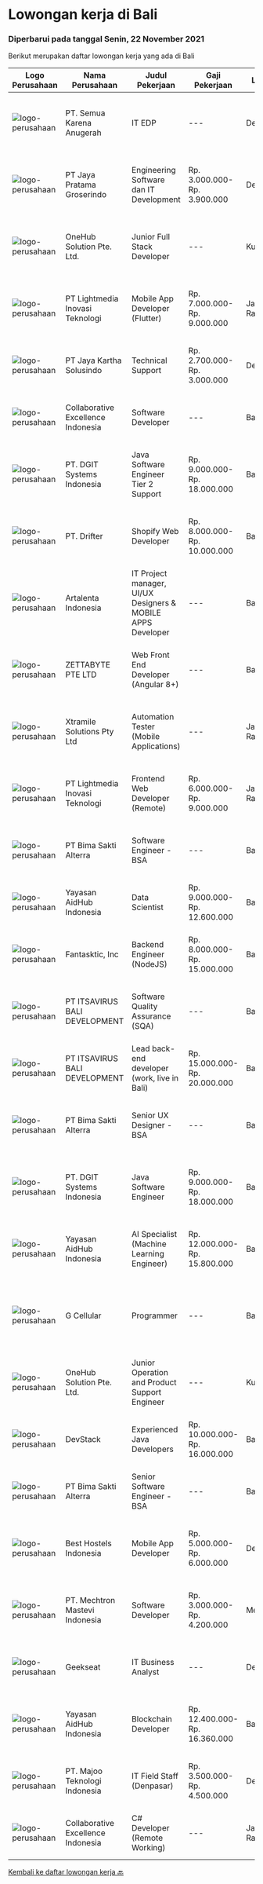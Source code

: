 
  # Lowongan kerja di Bali

  ### Diperbarui pada tanggal Senin, 22 November 2021

  Berikut merupakan daftar lowongan kerja yang ada di Bali

  |Logo Perusahaan | Nama Perusahaan | Judul Pekerjaan | Gaji Pekerjaan | Lokasi | Deskripsi | Tanggal diunggah | Pranala |
  | -------------- | --------------- | --------------- | --------- | --------- | -------------- | ------- | ----------- |
  |![logo-perusahaan](https://image-service-cdn.seek.com.au/4727b1daf47392fdb2a564567df815cee457fb41/ee4dce1061f3f616224767ad58cb2fc751b8d2dc)|PT. Semua Karena Anugerah|IT EDP|---|Denpasar|Tugas utama: Membantu perusahaan untuk membangun dan memaintain customer loyalty, dengan menggunakan software CRM (Customer Relationship Management)...|Kamis, 18 November 2021|https://www.jobstreet.co.id/id/job/it-edp-3684328?token=0~4d7b2930-fc0d-43cb-88d6-673fc2f7c9ea&sectionRank=1&jobId=jobstreet-id-job-3684328|
|![logo-perusahaan](https://image-service-cdn.seek.com.au/d30cdd42ce42d1f25e42a0cfe4b1cefd46b97989/ee4dce1061f3f616224767ad58cb2fc751b8d2dc)|PT Jaya Pratama Groserindo|Engineering Software dan IT Development|Rp. 3.000.000-Rp. 3.900.000|Denpasar|Kualifikasi :   Lulusan Sarjana Komputer Science / Information Technology (IT ) Minimum IPK 3,00 Usia 20 - 30 tahun  Menguasai C#, ASP.Net , Visual...|Kamis, 18 November 2021|https://www.jobstreet.co.id/id/job/engineering-software-dan-it-development-3678099?token=0~4d7b2930-fc0d-43cb-88d6-673fc2f7c9ea&sectionRank=2&jobId=jobstreet-id-job-3678099|
|![logo-perusahaan](https://image-service-cdn.seek.com.au/53ee953a4214296f41191fe3a3e3aef5917117bc/ee4dce1061f3f616224767ad58cb2fc751b8d2dc)|OneHub Solution Pte. Ltd.|Junior Full Stack Developer|---|Kuta|Duties and Responsibilities: Collaborate with other engineers to develop and deploy new features Design, build, and maintain our API’s Write...|Sabtu, 20 November 2021|https://www.jobstreet.co.id/id/job/junior-full-stack-developer-3680946?token=0~4d7b2930-fc0d-43cb-88d6-673fc2f7c9ea&sectionRank=3&jobId=jobstreet-id-job-3680946|
|![logo-perusahaan](https://image-service-cdn.seek.com.au/ebfe0f91667a47547f62ce1bea5320e2313e817f/ee4dce1061f3f616224767ad58cb2fc751b8d2dc)|PT Lightmedia Inovasi Teknologi|Mobile App Developer (Flutter)|Rp. 7.000.000-Rp. 9.000.000|Jakarta Raya|Why you should join us?LimeCommerce.com is an Ecommerce focused company working with clients across the globe focusing on Magento. We’re an Adobe...|Minggu, 21 November 2021|https://www.jobstreet.co.id/id/job/mobile-app-developer-flutter-3696606?token=0~4d7b2930-fc0d-43cb-88d6-673fc2f7c9ea&sectionRank=4&jobId=jobstreet-id-job-3696606|
|![logo-perusahaan](https://image-service-cdn.seek.com.au/295a790b1e507a7e7e1ece863a9cbc400be15412/ee4dce1061f3f616224767ad58cb2fc751b8d2dc)|PT Jaya Kartha Solusindo|Technical Support|Rp. 2.700.000-Rp. 3.000.000|Denpasar|Kualifikasi:  Berusia minimal 20 tahun sampai dengan 30 tahun Pendidikan terakhir minimal SMK atau sederajat Memiliki kemampuan komunikasi dan...|Rabu, 17 November 2021|https://www.jobstreet.co.id/id/job/technical-support-3692518?token=0~4d7b2930-fc0d-43cb-88d6-673fc2f7c9ea&sectionRank=5&jobId=jobstreet-id-job-3692518|
|![logo-perusahaan](https://image-service-cdn.seek.com.au/7145b1ba6bc0dbd678e2bf86d776dd2b1b9b81f6/ee4dce1061f3f616224767ad58cb2fc751b8d2dc)|Collaborative Excellence Indonesia|Software Developer|---|Bali|Responsibilities: Design, coding, and testing of modules for various components of our product framework Capable of understanding and delivering...|Jumat, 19 November 2021|https://www.jobstreet.co.id/id/job/software-developer-3677115?token=0~4d7b2930-fc0d-43cb-88d6-673fc2f7c9ea&sectionRank=6&jobId=jobstreet-id-job-3677115|
|![logo-perusahaan](https://image-service-cdn.seek.com.au/e1681d73e68b1b74b5b5136363b820dd70a250df/ee4dce1061f3f616224767ad58cb2fc751b8d2dc)|PT. DGIT Systems Indonesia|Java Software Engineer Tier 2 Support|Rp. 9.000.000-Rp. 18.000.000|Bali|We are looking for a talented Java engineer to join an experienced team of engineers working on our flagship to support our products: Telflow, a...|Jumat, 19 November 2021|https://www.jobstreet.co.id/id/job/java-software-engineer-tier-2-support-3679533?token=0~4d7b2930-fc0d-43cb-88d6-673fc2f7c9ea&sectionRank=7&jobId=jobstreet-id-job-3679533|
|![logo-perusahaan](https://image-service-cdn.seek.com.au/b2640abd90df1a7069f0d6576052a2cabc0d142a/ee4dce1061f3f616224767ad58cb2fc751b8d2dc)|PT. Drifter|Shopify Web Developer|Rp. 8.000.000-Rp. 10.000.000|Badung|We are looking for a Shopify developer who is motivated to combine the art of design with the art of programming, transitioning seamlessly between...|Kamis, 18 November 2021|https://www.jobstreet.co.id/id/job/shopify-web-developer-3694364?token=0~4d7b2930-fc0d-43cb-88d6-673fc2f7c9ea&sectionRank=8&jobId=jobstreet-id-job-3694364|
|![logo-perusahaan](https://image-service-cdn.seek.com.au/344bd9fe448166cdcc0de10cf5cece170e87532c/ee4dce1061f3f616224767ad58cb2fc751b8d2dc)|Artalenta Indonesia|IT Project manager, UI/UX Designers & MOBILE APPS Developer|---|Bali|Job Description:  Coordinate internal resources and third parties/vendors for the flawless execution of projects Ensure that all projects are...|Rabu, 17 November 2021|https://www.jobstreet.co.id/id/job/it-project-manager-ui-ux-designers-mobile-apps-developer-3675767?token=0~4d7b2930-fc0d-43cb-88d6-673fc2f7c9ea&sectionRank=9&jobId=jobstreet-id-job-3675767|
|![logo-perusahaan](https://image-service-cdn.seek.com.au/a9ad8fdd00d66418bb5e9ec41ddbc2318ccec822/ee4dce1061f3f616224767ad58cb2fc751b8d2dc)|ZETTABYTE PTE LTD|Web Front End Developer (Angular 8+)|---|Badung|You can visit us at https://www.zettabyte.life/ for more information.Job DescriptionWe are looking for a Front-End Web Developer who is motivated to...|Kamis, 18 November 2021|https://www.jobstreet.co.id/id/job/web-front-end-developer-angular-8-3683459?token=0~4d7b2930-fc0d-43cb-88d6-673fc2f7c9ea&sectionRank=10&jobId=jobstreet-id-job-3683459|
|![logo-perusahaan](https://image-service-cdn.seek.com.au/886dbb766c5bd832cea6f1bb5b5374b094ca8917/ee4dce1061f3f616224767ad58cb2fc751b8d2dc)|Xtramile Solutions Pty Ltd|Automation Tester (Mobile Applications)|---|Jakarta Raya|Innovative job opportunity offering a high salary package, attractive bonus remuneration and full remote working arrangement. This role will help...|Kamis, 18 November 2021|https://www.jobstreet.co.id/id/job/automation-tester-mobile-applications-3683694?token=0~4d7b2930-fc0d-43cb-88d6-673fc2f7c9ea&sectionRank=11&jobId=jobstreet-id-job-3683694|
|![logo-perusahaan](https://image-service-cdn.seek.com.au/ebfe0f91667a47547f62ce1bea5320e2313e817f/ee4dce1061f3f616224767ad58cb2fc751b8d2dc)|PT Lightmedia Inovasi Teknologi|Frontend Web Developer (Remote)|Rp. 6.000.000-Rp. 9.000.000|Jakarta Raya|Responsibilities:  Apply design Figma to a working and neat website.  Work with backend engineer to create a working E-commerce site that looks good...|Rabu, 17 November 2021|https://www.jobstreet.co.id/id/job/frontend-web-developer-remote-3693671?token=0~4d7b2930-fc0d-43cb-88d6-673fc2f7c9ea&sectionRank=12&jobId=jobstreet-id-job-3693671|
|![logo-perusahaan](https://image-service-cdn.seek.com.au/3b449304b19b7a5909fe2d6166b69cb2e3dfc9ad/ee4dce1061f3f616224767ad58cb2fc751b8d2dc)|PT Bima Sakti Alterra|Software Engineer - BSA|---|Bali|Area Responsibility:● Develop software solutions by studying information needs; conferring with users; studying systems flow, data usage and work...|Rabu, 17 November 2021|https://www.jobstreet.co.id/id/job/software-engineer-bsa-3692362?token=0~4d7b2930-fc0d-43cb-88d6-673fc2f7c9ea&sectionRank=13&jobId=jobstreet-id-job-3692362|
|![logo-perusahaan](https://image-service-cdn.seek.com.au/b8a60e8d6ca510696f33d15561863cf7825cf93a/ee4dce1061f3f616224767ad58cb2fc751b8d2dc)|Yayasan AidHub Indonesia|Data Scientist|Rp. 9.000.000-Rp. 12.600.000|Badung|As a data scientist, you play a key role to solve complex problems and drive insights from a sea of data. Your role will strongly emphasize modelling,...|Senin, 15 November 2021|https://www.jobstreet.co.id/id/job/data-scientist-3690376?token=0~4d7b2930-fc0d-43cb-88d6-673fc2f7c9ea&sectionRank=14&jobId=jobstreet-id-job-3690376|
|![logo-perusahaan](https://image-service-cdn.seek.com.au/25474852f9b1a1a98076b1d7fd59707060cc2182/ee4dce1061f3f616224767ad58cb2fc751b8d2dc)|Fantasktic, Inc|Backend Engineer (NodeJS)|Rp. 8.000.000-Rp. 15.000.000|Bali|Who we are?We are a new agency based in Bali that works on international clients to help them develop or bootstrap their startups. We are a small team...|Rabu, 17 November 2021|https://www.jobstreet.co.id/id/job/backend-engineer-nodejs-3676084?token=0~4d7b2930-fc0d-43cb-88d6-673fc2f7c9ea&sectionRank=15&jobId=jobstreet-id-job-3676084|
|![logo-perusahaan](https://image-service-cdn.seek.com.au/83f6c0a379be672bd3733ebae34ee48ae48afc54/ee4dce1061f3f616224767ad58cb2fc751b8d2dc)|PT ITSAVIRUS BALI DEVELOPMENT|Software Quality Assurance (SQA)|---|Badung|About ItsavirusItsavirus is a software company with offices in Bali, Singapore and Amsterdam. We have a team of over 50 dedicated professionals who...|Kamis, 18 November 2021|https://www.jobstreet.co.id/id/job/software-quality-assurance-sqa-3677745?token=0~4d7b2930-fc0d-43cb-88d6-673fc2f7c9ea&sectionRank=16&jobId=jobstreet-id-job-3677745|
|![logo-perusahaan](https://image-service-cdn.seek.com.au/83f6c0a379be672bd3733ebae34ee48ae48afc54/ee4dce1061f3f616224767ad58cb2fc751b8d2dc)|PT ITSAVIRUS BALI DEVELOPMENT|Lead back-end developer (work, live in Bali)|Rp. 15.000.000-Rp. 20.000.000|Badung|Are you ready to take a next step in your career and also move to Bali? Are you eager to work on large, innovative projects for clients all over the...|Selasa, 16 November 2021|https://www.jobstreet.co.id/id/job/lead-back-end-developer-work-live-in-bali-3675173?token=0~4d7b2930-fc0d-43cb-88d6-673fc2f7c9ea&sectionRank=17&jobId=jobstreet-id-job-3675173|
|![logo-perusahaan](https://image-service-cdn.seek.com.au/3b449304b19b7a5909fe2d6166b69cb2e3dfc9ad/ee4dce1061f3f616224767ad58cb2fc751b8d2dc)|PT Bima Sakti Alterra|Senior UX Designer - BSA|---|Bali|Job Description:- Create, improve and use wireframes, prototypes, style guides, user flows, and effectively communicate your ideas using any of these...|Kamis, 18 November 2021|https://www.jobstreet.co.id/id/job/senior-ux-designer-bsa-3694757?token=0~4d7b2930-fc0d-43cb-88d6-673fc2f7c9ea&sectionRank=18&jobId=jobstreet-id-job-3694757|
|![logo-perusahaan](https://image-service-cdn.seek.com.au/e1681d73e68b1b74b5b5136363b820dd70a250df/ee4dce1061f3f616224767ad58cb2fc751b8d2dc)|PT. DGIT Systems Indonesia|Java Software Engineer|Rp. 9.000.000-Rp. 18.000.000|Bali|We are looking for a talented Java engineer to join an experienced team of engineers working on our flagship products Telflow, a next-generation...|Rabu, 17 November 2021|https://www.jobstreet.co.id/id/job/java-software-engineer-3682548?token=0~4d7b2930-fc0d-43cb-88d6-673fc2f7c9ea&sectionRank=19&jobId=jobstreet-id-job-3682548|
|![logo-perusahaan](https://image-service-cdn.seek.com.au/b8a60e8d6ca510696f33d15561863cf7825cf93a/ee4dce1061f3f616224767ad58cb2fc751b8d2dc)|Yayasan AidHub Indonesia|AI Specialist (Machine Learning Engineer)|Rp. 12.000.000-Rp. 15.800.000|Badung|AI Specialists are experts in computer programming with the main task of checking hypotheses. This hypothesis checking is carried out using cognitive...|Senin, 15 November 2021|https://www.jobstreet.co.id/id/job/ai-specialist-machine-learning-engineer-3690354?token=0~4d7b2930-fc0d-43cb-88d6-673fc2f7c9ea&sectionRank=20&jobId=jobstreet-id-job-3690354|
|![logo-perusahaan](https://us.123rf.com/450wm/pavelstasevich/pavelstasevich1811/pavelstasevich181101027/112815900-stock-vector-no-image-available-icon-flat-vector.jpg?ver=6)|G Cellular|Programmer|---|Bali|Menyediakan dan mengembangkan program aplikasi sesuai kebutuhan Mengimplementasikan program aplikasi yang sudah dibuat Memberikan laporan setiap bulan...|Selasa, 16 November 2021|https://www.jobstreet.co.id/id/job/programmer-3692123?token=0~4d7b2930-fc0d-43cb-88d6-673fc2f7c9ea&sectionRank=21&jobId=jobstreet-id-job-3692123|
|![logo-perusahaan](https://image-service-cdn.seek.com.au/53ee953a4214296f41191fe3a3e3aef5917117bc/ee4dce1061f3f616224767ad58cb2fc751b8d2dc)|OneHub Solution Pte. Ltd.|Junior Operation and Product Support Engineer|---|Kuta|Tugas utama: Bertanggung jawab atas kelancaran operasional production live server di cloud service (AWS) and cache servers di remote office sites....|Minggu, 14 November 2021|https://www.jobstreet.co.id/id/job/junior-operation-and-product-support-engineer-3680996?token=0~4d7b2930-fc0d-43cb-88d6-673fc2f7c9ea&sectionRank=22&jobId=jobstreet-id-job-3680996|
|![logo-perusahaan](https://image-service-cdn.seek.com.au/074f2081cc42a722643e36313941760f758e7c3b/ee4dce1061f3f616224767ad58cb2fc751b8d2dc)|DevStack|Experienced Java Developers|Rp. 10.000.000-Rp. 16.000.000|Bali|We are looking for exceptional and experienced Java or Kotlin Developers to join our team in Bandung or Bali! The position requires at least: Bachelor...|Selasa, 16 November 2021|https://www.jobstreet.co.id/id/job/experienced-java-developers-3691105?token=0~4d7b2930-fc0d-43cb-88d6-673fc2f7c9ea&sectionRank=23&jobId=jobstreet-id-job-3691105|
|![logo-perusahaan](https://image-service-cdn.seek.com.au/3b449304b19b7a5909fe2d6166b69cb2e3dfc9ad/ee4dce1061f3f616224767ad58cb2fc751b8d2dc)|PT Bima Sakti Alterra|Senior Software Engineer - BSA|---|Bali|Area Responsibility:● Develop software solutions by studying information needs; conferring with users; studying systems flow, data usage and work...|Rabu, 17 November 2021|https://www.jobstreet.co.id/id/job/senior-software-engineer-bsa-3692344?token=0~4d7b2930-fc0d-43cb-88d6-673fc2f7c9ea&sectionRank=24&jobId=jobstreet-id-job-3692344|
|![logo-perusahaan](https://image-service-cdn.seek.com.au/a7faa182c487952fbb0cd77fb48bfbbc49561516/ee4dce1061f3f616224767ad58cb2fc751b8d2dc)|Best Hostels Indonesia|Mobile App Developer|Rp. 5.000.000-Rp. 6.000.000|Denpasar|Requirement: Candidate must possess at least Bachelor's Degree in Engineering (Computer/Telecommunication), IT or equivalent. At least 2 Year(s) of...|Rabu, 17 November 2021|https://www.jobstreet.co.id/id/job/mobile-app-developer-3682594?token=0~4d7b2930-fc0d-43cb-88d6-673fc2f7c9ea&sectionRank=25&jobId=jobstreet-id-job-3682594|
|![logo-perusahaan](https://image-service-cdn.seek.com.au/104d3a7617e285c9657e6070daf89ec063d8d252/ee4dce1061f3f616224767ad58cb2fc751b8d2dc)|PT. Mechtron Mastevi Indonesia|Software Developer|Rp. 3.000.000-Rp. 4.200.000|Medan|Requirements:• Candidate must possess Bachelor’s Degree in Information Technology or equivalent with minimum GPA 3.00• Required skills in programming...|Senin, 15 November 2021|https://www.jobstreet.co.id/id/job/software-developer-3690748?token=0~4d7b2930-fc0d-43cb-88d6-673fc2f7c9ea&sectionRank=26&jobId=jobstreet-id-job-3690748|
|![logo-perusahaan](https://image-service-cdn.seek.com.au/a94166d692fda70a364e9d5191d7ced8a65f1597/ee4dce1061f3f616224767ad58cb2fc751b8d2dc)|Geekseat|IT Business Analyst|---|Denpasar|We are currently looking for an exceptional and experienced Business Analyst to join our awesome team!The Role:IT Technical Business Analyst A...|Jumat, 12 November 2021|https://www.jobstreet.co.id/id/job/it-business-analyst-3678466?token=0~4d7b2930-fc0d-43cb-88d6-673fc2f7c9ea&sectionRank=27&jobId=jobstreet-id-job-3678466|
|![logo-perusahaan](https://image-service-cdn.seek.com.au/b8a60e8d6ca510696f33d15561863cf7825cf93a/ee4dce1061f3f616224767ad58cb2fc751b8d2dc)|Yayasan AidHub Indonesia|Blockchain Developer|Rp. 12.400.000-Rp. 16.360.000|Badung|Do you have a passion for innovation and emerging technologies along with a firm foundation in the core principles of technology? Would you like to be...|Senin, 15 November 2021|https://www.jobstreet.co.id/id/job/blockchain-developer-3690395?token=0~4d7b2930-fc0d-43cb-88d6-673fc2f7c9ea&sectionRank=28&jobId=jobstreet-id-job-3690395|
|![logo-perusahaan](https://image-service-cdn.seek.com.au/2a2c8a948d223cf92abbc34c9b4e6cee325386db/ee4dce1061f3f616224767ad58cb2fc751b8d2dc)|PT. Majoo Teknologi Indonesia|IT Field Staff (Denpasar)|Rp. 3.500.000-Rp. 4.500.000|Denpasar|Deskripsi Pekerjaan: Melakukan instalasi beserta pengaturan software dan hardware majoo. Memberikan edukasi (training) kepada staff / manager/ owner...|Selasa, 09 November 2021|https://www.jobstreet.co.id/id/job/it-field-staff-denpasar-3683829?token=0~4d7b2930-fc0d-43cb-88d6-673fc2f7c9ea&sectionRank=29&jobId=jobstreet-id-job-3683829|
|![logo-perusahaan](https://image-service-cdn.seek.com.au/7145b1ba6bc0dbd678e2bf86d776dd2b1b9b81f6/ee4dce1061f3f616224767ad58cb2fc751b8d2dc)|Collaborative Excellence Indonesia|C# Developer (Remote Working)|---|Jakarta Raya|Responsibilities: Design, coding, and testing of modules for various components of our product framework Capable of understanding and delivering...|Rabu, 17 November 2021|https://www.jobstreet.co.id/id/job/c-developer-remote-working-3693667?token=0~4d7b2930-fc0d-43cb-88d6-673fc2f7c9ea&sectionRank=30&jobId=jobstreet-id-job-3693667|


  [Kembali ke daftar lowongan kerja 🔙](../README.md#daftar-lowongan-kerja)
  